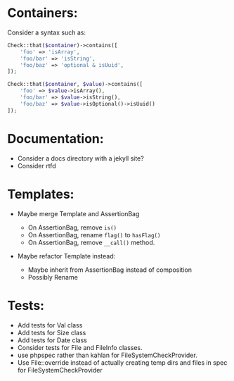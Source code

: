 Containers:
===========

Consider a syntax such as:

```php
Check::that($container)->contains([
    'foo' => 'isArray',
    'foo/bar' => 'isString',
    'foo/baz' => 'optional & isUuid',
]);
```

```php
Check::that($container, $value)->contains([
    'foo' => $value->isArray(),
    'foo/bar' => $value->isString(),
    'foo/baz' => $value->isOptional()->isUuid()
]);
```

Documentation:
==============
- Consider a docs directory with a jekyll site?
- Consider rtfd


Templates:
==========
- Maybe merge Template and AssertionBag
    * On AssertionBag, remove `is()`
    * On AssertionBag, rename `flag()` to `hasFlag()`
    * On AssertionBag, remove `__call()` method.

- Maybe refactor Template instead:
    * Maybe inherit from AssertionBag instead of composition
    * Possibly Rename

Tests:
======

* Add tests for Val class
* Add tests for Size class
* Add tests for Date class
* Consider tests for File and FileInfo classes.
* use phpspec rather than kahlan for FileSystemCheckProvider.
* Use File::override instead of actually creating temp dirs and files in spec for FileSystemCheckProvider
